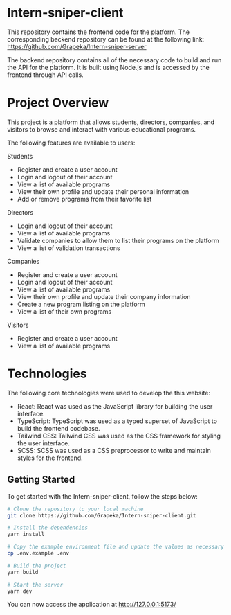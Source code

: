 # Intern-sniper-client

This repository contains the frontend code for the platform. The corresponding backend repository can be found at the following link: https://github.com/Grapeka/Intern-sniper-server

The backend repository contains all of the necessary code to build and run the API for the platform. It is built using Node.js and is accessed by the frontend through API calls.

# Project Overview

This project is a platform that allows students, directors, companies, and visitors to browse and interact with various educational programs.

The following features are available to users:

Students

- Register and create a user account
- Login and logout of their account
- View a list of available programs
- View their own profile and update their personal information
- Add or remove programs from their favorite list

Directors

- Login and logout of their account
- View a list of available programs
- Validate companies to allow them to list their programs on the platform
- View a list of validation transactions

Companies

- Register and create a user account
- Login and logout of their account
- View a list of available programs
- View their own profile and update their company information
- Create a new program listing on the platform
- View a list of their own programs

Visitors

- Register and create a user account
- View a list of available programs

# Technologies

The following core technologies were used to develop the this website:

- React: React was used as the JavaScript library for building the user interface.
- TypeScript: TypeScript was used as a typed superset of JavaScript to build the frontend codebase.
- Tailwind CSS: Tailwind CSS was used as the CSS framework for styling the user interface.
- SCSS: SCSS was used as a CSS preprocessor to write and maintain styles for the frontend.

## Getting Started

To get started with the Intern-sniper-client, follow the steps below:

```sh
# Clone the repository to your local machine
git clone https://github.com/Grapeka/Intern-sniper-client.git

# Install the dependencies
yarn install

# Copy the example environment file and update the values as necessary
cp .env.example .env

# Build the project
yarn build

# Start the server
yarn dev
```

You can now access the application at http://127.0.0.1:5173/

